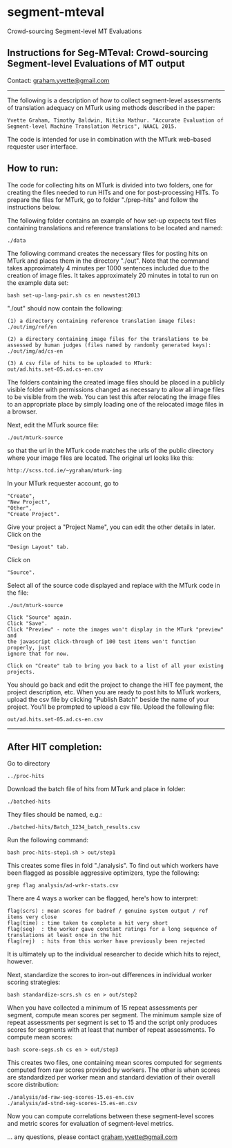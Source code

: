 # segment-mteval
Crowd-sourcing Segment-level MT Evaluations

Instructions for Seg-MTeval: Crowd-sourcing Segment-level Evaluations of MT output
-----------------------------------------------------------------------------------

Contact: graham.yvette@gmail.com

-----------------------------------------------------------------------------------

The following is a description of how to collect segment-level assessments
of translation adequacy on MTurk using methods described in the paper:

    Yvette Graham, Timothy Baldwin, Nitika Mathur. "Accurate Evaluation of
    Segment-level Machine Translation Metrics", NAACL 2015.

The code is intended for use in combination with the MTurk web-based
requester user interface.

How to run:
--------------------

The code for collecting hits on MTurk is divided into two folders, one for
creating the files needed to run HITs and one for post-processing HITs.
To prepare the files for MTurk, go to folder "./prep-hits" and follow
the instructions below.

The following folder contains an example of how set-up expects text files
containing translations and reference translations to be located and named:

    ./data

The following command creates the necessary files for posting hits on MTurk
and places them in the directory "./out". Note that the command takes
approximately 4 minutes per 1000 sentences included due to the creation of
image files. It takes approximately 20 minutes in total to run on the example
data set:

    bash set-up-lang-pair.sh cs en newstest2013

"./out" should now contain the following:

    (1) a directory containing reference translation image files:
    ./out/img/ref/en

    (2) a directory containing image files for the translations to be
    assessed by human judges (files named by randomly generated keys):
    ./out/img/ad/cs-en

    (3) A csv file of hits to be uploaded to MTurk:
    out/ad.hits.set-05.ad.cs-en.csv

The folders containing the created image files should be placed in a
publicly visible folder with permissions changed as necessary to allow
all image files to be visible from the web. You can test this after
relocating the image files to an appropriate place by simply loading one
of the relocated image files in a browser.

Next, edit the MTurk source file:

    ./out/mturk-source

so that the url in the MTurk code matches the urls of the public directory
where your image files are located. The original url looks like this:

    http://scss.tcd.ie/~ygraham/mturk-img

In your MTurk requester account, go to

    "Create",
    "New Project",
    "Other",
    "Create Project".

Give your project a "Project Name", you can edit the other details in later.
Click on the

    "Design Layout" tab.

Click on

    "Source".

Select all of the source code displayed and replace with the MTurk code
in the file:

    ./out/mturk-source

    Click "Source" again.
    Click "Save".
    Click "Preview" - note the images won't display in the MTurk "preview" and
    the javascript click-through of 100 test items won't function properly, just
    ignore that for now.

    Click on "Create" tab to bring you back to a list of all your existing
    projects.

You should go back and edit the project to change the HIT fee payment,
the project description, etc.
When you are ready to post hits to MTurk workers, upload the csv file
by clicking "Publish Batch" beside the name of your project.
You'll be prompted to upload a csv file. Upload the following file:

    out/ad.hits.set-05.ad.cs-en.csv

------------------------------------------------------------------------------
After HIT completion:
------------------------------------------------------------------------------

Go to directory 

    ../proc-hits

Download the batch file of hits from MTurk and place in folder:

    ./batched-hits

They files should be named, e.g.:

    ./batched-hits/Batch_1234_batch_results.csv

Run the following command:

    bash proc-hits-step1.sh > out/step1

This creates some files in fold "./analysis". To find out which
workers have been flagged as possible aggressive optimizers, type
the following:

    grep flag analysis/ad-wrkr-stats.csv

There are 4 ways a worker can be flagged, here's how to interpret:

    flag(scrs) : mean scores for badref / genuine system output / ref items very close
    flag(time) : time taken to complete a hit very short
    flag(seq)  : the worker gave constant ratings for a long sequence of translations at least once in the hit
    flag(rej)  : hits from this worker have previously been rejected

It is ultimately up to the individual researcher to decide which hits to
reject, however.

Next, standardize the scores to iron-out differences in individual worker
scoring strategies:

    bash standardize-scrs.sh cs en > out/step2

When you have collected a minimum of 15 repeat assessments per segment,
compute mean scores per segment. The minimum sample size of repeat
assessments per segment is set to 15 and the script only produces scores
for segments with at least that number of repeat assessments. To compute
mean scores:

    bash score-segs.sh cs en > out/step3

This creates two files, one containing mean scores computed for segments
computed from raw scores provided by workers. The other is when scores
are standardized per worker mean and standard deviation of their overall
score distribution:

    ./analysis/ad-raw-seg-scores-15.es-en.csv
    ./analysis/ad-stnd-seg-scores-15.es-en.csv

Now you can compute correlations between these segment-level
scores and metric scores for evaluation of segment-level metrics.

... any questions, please contact graham.yvette@gmail.com 
